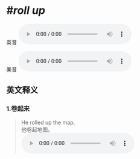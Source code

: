 # ***\#roll up*** 
英音
<audio src="./media/roll up1_AAC.aac" controls="controls"></audio>

美音
<audio src="./media/roll up2_AAC.aac" controls="controls"></audio>



  

英文释义
---
### 1.**卷起来**  

 > He rolled up the map.  
 > 他卷起地图。    
<audio src="./media/roll-3.aac" controls="controls"></audio>


